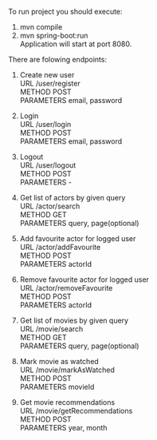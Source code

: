 To run project you should execute:
1. mvn compile  
2. mvn spring-boot:run  
Application will start at port 8080.  
  
There are folowing endpoints:  
1.  Create new user  
    URL /user/register  
    METHOD POST  
    PARAMETERS email, password  
      
2.  Login  
    URL /user/login  
    METHOD POST  
    PARAMETERS email, password  
      
3.  Logout  
    URL /user/logout  
    METHOD POST  
    PARAMETERS -  
  
4.  Get list of actors by given query  
    URL /actor/search  
    METHOD GET  
    PARAMETERS query, page(optional)  
  
5.  Add favourite actor for logged user  
    URL /actor/addFavourite  
    METHOD POST  
    PARAMETERS actorId  
      
6.  Remove favourite actor for logged user  
    URL /actor/removeFavourite  
    METHOD POST  
    PARAMETERS actorId  
      
7.  Get list of movies by given query  
    URL /movie/search  
    METHOD GET  
    PARAMETERS query, page(optional)  
  
8.  Mark movie as watched  
    URL /movie/markAsWatched  
    METHOD POST  
    PARAMETERS movieId  
      
9.  Get movie recommendations  
    URL /movie/getRecommendations  
    METHOD POST  
    PARAMETERS year, month  
  
